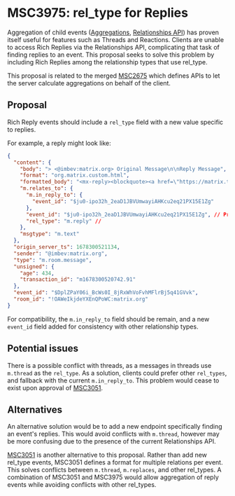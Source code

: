 # MSC3975: rel_type for Replies

Aggregation of child events ([Aggregations](https://spec.matrix.org/v1.6/client-server-api/#aggregations), 
[Relationships API](https://spec.matrix.org/v1.6/client-server-api/#aggregations)) 
has proven itself useful for features such as Threads and Reactions. Clients are unable to access Rich Replies via the Relationships API,
complicating that task of finding replies to an event. This proposal seeks to
solve this problem by including Rich Replies among the relationship types that use rel_type.

This proposal is related to the merged [MSC2675](https://github.com/matrix-org/matrix-spec-proposals/pull/2675) which defines APIs to let the server calculate
aggregations on behalf of the client.


## Proposal

Rich Reply events should include a `rel_type` field with a new value specific to replies.

For example, a reply might look like:

```json
{
  "content": {
    "body": "> <@imbev:matrix.org> Original Message\n\nReply Message",
    "format": "org.matrix.custom.html",
    "formatted_body": "<mx-reply><blockquote><a href=\"https://matrix.to/#/!OAWeIkjdeYXEnQPoWC:matrix.org/$ju0-ipo32h_2eaD1JBVUmwayiAHKcu2eq21PX15E1Zg?via=matrix.org\">In reply to</a> <a href=\"https://matrix.to/#/@imbev:matrix.org\">@imbev:matrix.org</a><br>Original Message</blockquote></mx-reply>Reply Message",
    "m.relates_to": {
      "m.in_reply_to": {
        "event_id": "$ju0-ipo32h_2eaD1JBVUmwayiAHKcu2eq21PX15E1Zg"
      },
      "event_id": "$ju0-ipo32h_2eaD1JBVUmwayiAHKcu2eq21PX15E1Zg", // Proposed additions to reply event
      "rel_type": "m.reply" //
    },
    "msgtype": "m.text"
  },
  "origin_server_ts": 1678300521134,
  "sender": "@imbev:matrix.org",
  "type": "m.room.message",
  "unsigned": {
    "age": 434,
    "transaction_id": "m1678300520742.91"
  },
  "event_id": "$DplZPaY06i_BcWs0I_8jRxWhVoFvhMFlrBj5q41GVvk",
  "room_id": "!OAWeIkjdeYXEnQPoWC:matrix.org"
}
```

For compatibility, the `m.in_reply_to` field should be remain, and 
a new `event_id` field added for consistency with other relationship types.


## Potential issues

There is a possible conflict with threads, as a messages in threads use `m.thread`
as the `rel_type`. As a solution, clients could prefer other `rel_types`, and fallback with the current `m.in_reply_to`. This problem would cease to exist upon approval of [MSC3051](https://github.com/matrix-org/matrix-doc/pull/3051).


## Alternatives

An alternative solution would be to add a new endpoint specifically finding an 
event's replies. This would avoid conflicts with `m.thread`, however may be more
confusing due to the presence of the current Relationships API.

[MSC3051](https://github.com/matrix-org/matrix-doc/pull/3051) is another alternative to this proposal. Rather than add new rel_type events,
MSC3051 defines a format for multiple relations per event. This solves conflicts 
between `m.thread`, `m.replaces`, and other rel_types. A combination of MSC3051
and MSC3975 would allow aggregation of reply events while avoiding conflicts with
other rel_types.
